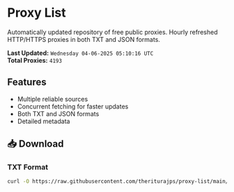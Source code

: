 # Proxy List

Automatically updated repository of free public proxies. Hourly refreshed HTTP/HTTPS proxies in both TXT and JSON formats.

**Last Updated:** `Wednesday 04-06-2025 05:10:16 UTC`  
**Total Proxies:** `4193`

## Features
- Multiple reliable sources
- Concurrent fetching for faster updates
- Both TXT and JSON formats
- Detailed metadata

## 📥 Download

### TXT Format
```bash
curl -O https://raw.githubusercontent.com/theriturajps/proxy-list/main/proxies.txt